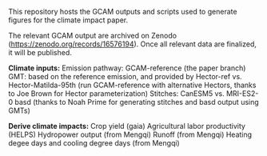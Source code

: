 This repository hosts the GCAM outputs and scripts used to generate figures for the climate impact paper.

The relevant GCAM output are archived on Zenodo (https://zenodo.org/records/16576194). Once all relevant data are finalized, it will be published.



**Climate inputs:**
Emission pathway: GCAM-reference (the paper branch) 
GMT: based on the reference emission, and provided by Hector-ref vs. Hector-Matilda-95th (run GCAM-reference with alternative Hectors, thanks to Joe Brown for Hector parameterization)
Stitches: CanESM5 vs. MRI-ES2-0
basd (thanks to Noah Prime for generating stitches and basd output using GMTs)

**Derive climate impacts:**
Crop yield (gaia)
Agricultural labor productivity (HELPS)
Hydropower output (from Mengqi)
Runoff (from Mengqi)
Heating degee days and cooling degree days (from Mengqi)

